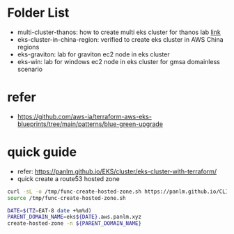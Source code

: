 # Folder List
- multi-cluster-thanos: how to create multi eks cluster for thanos lab [link](https://panlm.github.io/EKS/solutions/monitor/POC-prometheus-ha-architect-with-thanos/)
- eks-cluster-in-china-region: verified to create eks cluster in AWS China regions
- eks-graviton: lab for graviton ec2 node in eks cluster
- eks-win: lab for windows ec2 node in eks cluster for gmsa domainless scenario

# refer
- https://github.com/aws-ia/terraform-aws-eks-blueprints/tree/main/patterns/blue-green-upgrade

# quick guide
- refer: https://panlm.github.io/EKS/cluster/eks-cluster-with-terraform/
- quick create a route53 hosted zone
```sh
curl -sL -o /tmp/func-create-hosted-zone.sh https://panlm.github.io/CLI/functions/func-create-hosted-zone.sh
source /tmp/func-create-hosted-zone.sh

DATE=$(TZ=EAT-8 date +%m%d)
PARENT_DOMAIN_NAME=eks${DATE}.aws.panlm.xyz
create-hosted-zone -n ${PARENT_DOMAIN_NAME}
```


